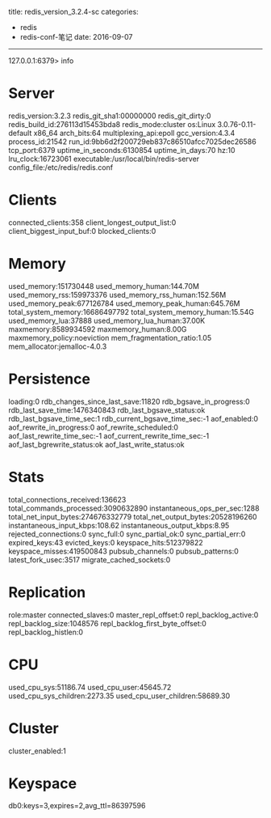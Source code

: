title: redis_version_3.2.4-sc
categories: 
- redis
- redis-conf-笔记
date: 2016-09-07
---
127.0.0.1:6379> info
# Server
redis_version:3.2.3
redis_git_sha1:00000000
redis_git_dirty:0
redis_build_id:276113d15453bda8
redis_mode:cluster
os:Linux 3.0.76-0.11-default x86_64
arch_bits:64
multiplexing_api:epoll
gcc_version:4.3.4
process_id:21542
run_id:9bb6d2f200729eb837c86510afcc7025dec26586
tcp_port:6379
uptime_in_seconds:6130854
uptime_in_days:70
hz:10
lru_clock:16723061
executable:/usr/local/bin/redis-server
config_file:/etc/redis/redis.conf

# Clients
connected_clients:358
client_longest_output_list:0
client_biggest_input_buf:0
blocked_clients:0

# Memory
used_memory:151730448
used_memory_human:144.70M
used_memory_rss:159973376
used_memory_rss_human:152.56M
used_memory_peak:677126784
used_memory_peak_human:645.76M
total_system_memory:16686497792
total_system_memory_human:15.54G
used_memory_lua:37888
used_memory_lua_human:37.00K
maxmemory:8589934592
maxmemory_human:8.00G
maxmemory_policy:noeviction
mem_fragmentation_ratio:1.05
mem_allocator:jemalloc-4.0.3

# Persistence
loading:0
rdb_changes_since_last_save:11820
rdb_bgsave_in_progress:0
rdb_last_save_time:1476340843
rdb_last_bgsave_status:ok
rdb_last_bgsave_time_sec:1
rdb_current_bgsave_time_sec:-1
aof_enabled:0
aof_rewrite_in_progress:0
aof_rewrite_scheduled:0
aof_last_rewrite_time_sec:-1
aof_current_rewrite_time_sec:-1
aof_last_bgrewrite_status:ok
aof_last_write_status:ok

# Stats
total_connections_received:136623
total_commands_processed:3090632890
instantaneous_ops_per_sec:1288
total_net_input_bytes:274676332779
total_net_output_bytes:20528196260
instantaneous_input_kbps:108.62
instantaneous_output_kbps:8.95
rejected_connections:0
sync_full:0
sync_partial_ok:0
sync_partial_err:0
expired_keys:43
evicted_keys:0
keyspace_hits:512379822
keyspace_misses:419500843
pubsub_channels:0
pubsub_patterns:0
latest_fork_usec:3517
migrate_cached_sockets:0

# Replication
role:master
connected_slaves:0
master_repl_offset:0
repl_backlog_active:0
repl_backlog_size:1048576
repl_backlog_first_byte_offset:0
repl_backlog_histlen:0

# CPU
used_cpu_sys:51186.74
used_cpu_user:45645.72
used_cpu_sys_children:2273.35
used_cpu_user_children:58689.30

# Cluster
cluster_enabled:1

# Keyspace
db0:keys=3,expires=2,avg_ttl=86397596

